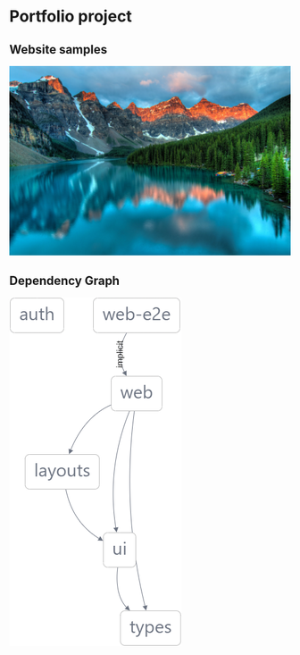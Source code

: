 # Portfolio project

## Website samples

![Website 1](images/screenshots/website1.jpg)

## Dependency Graph

![Dep Graph](images/graph/graph.png)

